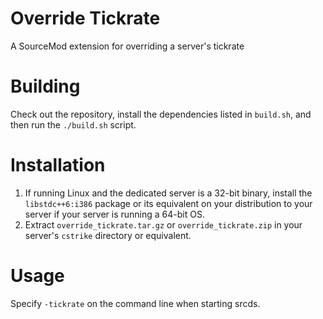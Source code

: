# Override Tickrate
A SourceMod extension for overriding a server's tickrate

# Building
Check out the repository, install the dependencies listed in ``build.sh``, and
then run the ``./build.sh`` script.

# Installation
1. If running Linux and the dedicated server is a 32-bit binary, install the
   ``libstdc++6:i386`` package or its equivalent on your distribution to your
   server if your server is running a 64-bit OS.
2. Extract ``override_tickrate.tar.gz`` or ``override_tickrate.zip`` in your
   server's ``cstrike`` directory or equivalent.

# Usage
Specify `-tickrate` on the command line when starting srcds.